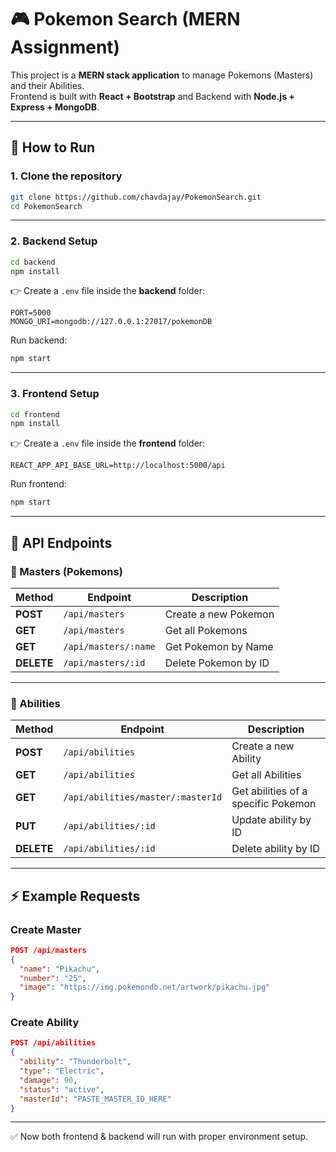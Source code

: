 # 🎮 Pokemon Search (MERN Assignment)

This project is a **MERN stack application** to manage Pokemons (Masters) and their Abilities.  
Frontend is built with **React + Bootstrap** and Backend with **Node.js + Express + MongoDB**.

---

## 🚀 How to Run

### 1. Clone the repository

```bash
git clone https://github.com/chavdajay/PokemonSearch.git
cd PokemonSearch
```

---

### 2. Backend Setup

```bash
cd backend
npm install
```

👉 Create a `.env` file inside the **backend** folder:

```env
PORT=5000
MONGO_URI=mongodb://127.0.0.1:27017/pokemonDB
```

Run backend:

```bash
npm start
```

---

### 3. Frontend Setup

```bash
cd frontend
npm install
```

👉 Create a `.env` file inside the **frontend** folder:

```env
REACT_APP_API_BASE_URL=http://localhost:5000/api
```

Run frontend:

```bash
npm start
```

---

## 📌 API Endpoints

### 🔹 Masters (Pokemons)

| Method     | Endpoint             | Description          |
| ---------- | -------------------- | -------------------- |
| **POST**   | `/api/masters`       | Create a new Pokemon |
| **GET**    | `/api/masters`       | Get all Pokemons     |
| **GET**    | `/api/masters/:name` | Get Pokemon by Name  |
| **DELETE** | `/api/masters/:id`   | Delete Pokemon by ID |

---

### 🔹 Abilities

| Method     | Endpoint                          | Description                         |
| ---------- | --------------------------------- | ----------------------------------- |
| **POST**   | `/api/abilities`                  | Create a new Ability                |
| **GET**    | `/api/abilities`                  | Get all Abilities                   |
| **GET**    | `/api/abilities/master/:masterId` | Get abilities of a specific Pokemon |
| **PUT**    | `/api/abilities/:id`              | Update ability by ID                |
| **DELETE** | `/api/abilities/:id`              | Delete ability by ID                |

---

## ⚡ Example Requests

### Create Master

```json
POST /api/masters
{
  "name": "Pikachu",
  "number": "25",
  "image": "https://img.pokemondb.net/artwork/pikachu.jpg"
}
```

### Create Ability

```json
POST /api/abilities
{
  "ability": "Thunderbolt",
  "type": "Electric",
  "damage": 90,
  "status": "active",
  "masterId": "PASTE_MASTER_ID_HERE"
}
```

---

✅ Now both frontend & backend will run with proper environment setup.

